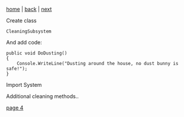 [home](./page01.md) | [back](./page02.md) | [next](./page04.md)

Create class
```
CleaningSubsystem
```
And add code:
```
public void DoDusting()
{
    Console.WriteLine("Dusting around the house, no dust bunny is safe!");
}
```
Import System

Additional cleaning methods..



[page 4](./page04.md)
